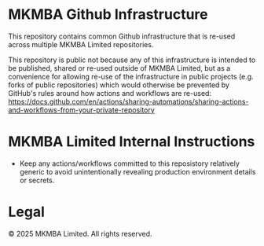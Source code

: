 # MKMBA Github Infrastructure

This repository contains common Github infrastructure that is re-used across multiple MKMBA Limited repositories.

This repository is public not because any of this infrastructure is intended to be published, shared or re-used
outside of MKMBA Limited, but as a convenience for allowing re-use of the infrastructure in public projects (e.g.
forks of public repositories) which would otherwise be prevented by GitHub's rules around how actions and
workflows are re-used:
https://docs.github.com/en/actions/sharing-automations/sharing-actions-and-workflows-from-your-private-repository

# MKMBA Limited Internal Instructions

* Keep any actions/workflows committed to this reposistory relatively generic to avoid unintentionally revealing
  production environment details or secrets.

# Legal

© 2025 MKMBA Limited. All rights reserved.
